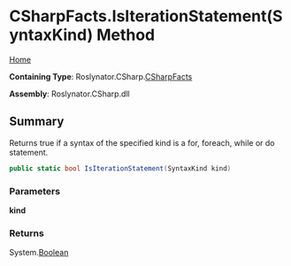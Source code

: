 <a name="_top"></a>

# CSharpFacts\.IsIterationStatement\(SyntaxKind\) Method

[Home](../../../../README.md#_top)

**Containing Type**: Roslynator\.CSharp\.[CSharpFacts](../README.md#_top)

**Assembly**: Roslynator\.CSharp\.dll

## Summary

Returns true if a syntax of the specified kind is a for, foreach, while or do statement\.

```csharp
public static bool IsIterationStatement(SyntaxKind kind)
```

### Parameters

**kind**

### Returns

System\.[Boolean](https://docs.microsoft.com/en-us/dotnet/api/system.boolean)

